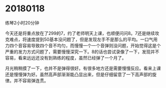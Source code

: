# 20180118

练琴2小时20分钟

今天还是将重点放在了299的7，约了老师明天上课，也顺便问问8。7还是继续攻克难点，将速度提到50基本没问题了，但是发现左手不是那么的平均。一口气用力四个音容易导致四个音不均匀，而慢慢一个一个音弹则没问题，开始觉得这是个严重的发力方式问题了，需要慢慢深究一下。8的话也尝试录像了一下，发现并不容易，看来远远还没有到熟练的程度，虽然已经弹了一个月了。

月光稍稍摸了一下，也并不是弹得很好。有很多地方还是需要慢慢反应。看来上课还是慢慢弹为好。虽然高声部渐渐能凸显出来，但是仔细留意了一下高声部的旋律。并不容易弹连贯。
